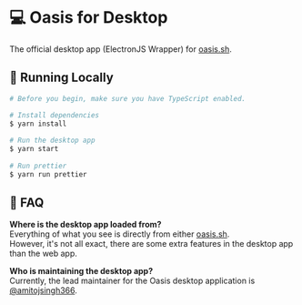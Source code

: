 # 💻 Oasis for Desktop
The official desktop app (ElectronJS Wrapper) for <a href="https://oasis.sh">oasis.sh</a>. 

## 🔨 Running Locally
```bash
# Before you begin, make sure you have TypeScript enabled.

# Install dependencies
$ yarn install
 
# Run the desktop app
$ yarn start
 
# Run prettier
$ yarn run prettier
```
## 🤔 FAQ
**Where is the desktop app loaded from? <br/>**
Everything of what you see is directly from either <a href="https://oasis.sh">oasis.sh</a>. <br/> However, it's not all exact, there are some extra features in the desktop app than the web app.

**Who is maintaining the desktop app? <br/>**
Currently, the lead maintainer for the Oasis desktop application is <a href="https://github.com/amitojsingh366">@amitojsingh366</a>.
